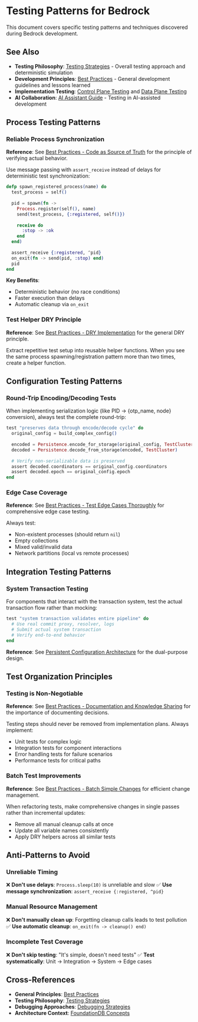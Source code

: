 # Testing Patterns for Bedrock

This document covers specific testing patterns and techniques discovered during Bedrock development.

## See Also
- **Testing Philosophy**: [Testing Strategies](testing-strategies.md) - Overall testing approach and deterministic simulation
- **Development Principles**: [Best Practices](best-practices.md) - General development guidelines and lessons learned
- **Implementation Testing**: [Control Plane Testing](../03-implementation/control-plane-components.md#testing-control-plane-components) and [Data Plane Testing](../03-implementation/data-plane-components.md#testing-data-plane-components)
- **AI Collaboration**: [AI Assistant Guide](../00-start-here/ai-assistant-guide.md#testing-patterns) - Testing in AI-assisted development

## Process Testing Patterns

### Reliable Process Synchronization

**Reference**: See [Best Practices - Code as Source of Truth](best-practices.md#code-as-source-of-truth-principle) for the principle of verifying actual behavior.

Use message passing with `assert_receive` instead of delays for deterministic test synchronization:

```elixir
defp spawn_registered_process(name) do
  test_process = self()
  
  pid = spawn(fn ->
    Process.register(self(), name)
    send(test_process, {:registered, self()})
    
    receive do
      :stop -> :ok
    end
  end)
  
  assert_receive {:registered, ^pid}
  on_exit(fn -> send(pid, :stop) end)
  pid
end
```

**Key Benefits**:
- Deterministic behavior (no race conditions)
- Faster execution than delays
- Automatic cleanup via `on_exit`

### Test Helper DRY Principle

**Reference**: See [Best Practices - DRY Implementation](best-practices.md#dry-dont-repeat-yourself-implementation) for the general DRY principle.

Extract repetitive test setup into reusable helper functions. When you see the
same process spawning/registration pattern more than two times, create a helper function.

## Configuration Testing Patterns

### Round-Trip Encoding/Decoding Tests

When implementing serialization logic (like PID → {otp_name, node} conversion), always test the complete round-trip:

```elixir
test "preserves data through encode/decode cycle" do
  original_config = build_complex_config()
  
  encoded = Persistence.encode_for_storage(original_config, TestCluster)
  decoded = Persistence.decode_from_storage(encoded, TestCluster)
  
  # Verify non-serializable data is preserved
  assert decoded.coordinators == original_config.coordinators
  assert decoded.epoch == original_config.epoch
end
```

### Edge Case Coverage

**Reference**: See [Best Practices - Test Edge Cases Thoroughly](best-practices.md#test-edge-cases-thoroughly) for comprehensive edge case testing.

Always test:
- Non-existent processes (should return `nil`)
- Empty collections
- Mixed valid/invalid data
- Network partitions (local vs remote processes)

## Integration Testing Patterns

### System Transaction Testing

For components that interact with the transaction system, test the actual transaction flow rather than mocking:

```elixir
test "system transaction validates entire pipeline" do
  # Use real commit proxy, resolver, logs
  # Submit actual system transaction
  # Verify end-to-end behavior
end
```

**Reference**: See [Persistent Configuration Architecture](../01-architecture/persistent-configuration.md#system-transaction-as-comprehensive-test) for the dual-purpose design.

## Test Organization Principles

### Testing is Non-Negotiable

**Reference**: See [Best Practices - Documentation and Knowledge Sharing](best-practices.md#documentation-and-knowledge-sharing) for the importance of documenting decisions.

Testing steps should never be removed from implementation plans. Always implement:
- Unit tests for complex logic
- Integration tests for component interactions  
- Error handling tests for failure scenarios
- Performance tests for critical paths

### Batch Test Improvements

**Reference**: See [Best Practices - Batch Simple Changes](best-practices.md#batch-simple-changes) for efficient change management.

When refactoring tests, make comprehensive changes in single passes rather than incremental updates:
- Remove all manual cleanup calls at once
- Update all variable names consistently
- Apply DRY helpers across all similar tests

## Anti-Patterns to Avoid

### Unreliable Timing

❌ **Don't use delays**: `Process.sleep(10)` is unreliable and slow
✅ **Use message synchronization**: `assert_receive {:registered, ^pid}`

### Manual Resource Management

❌ **Don't manually clean up**: Forgetting cleanup calls leads to test pollution
✅ **Use automatic cleanup**: `on_exit(fn -> cleanup() end)`

### Incomplete Test Coverage

❌ **Don't skip testing**: "It's simple, doesn't need tests"
✅ **Test systematically**: Unit → Integration → System → Edge cases

## Cross-References

- **General Principles**: [Best Practices](best-practices.md)
- **Testing Philosophy**: [Testing Strategies](testing-strategies.md)
- **Debugging Approaches**: [Debugging Strategies](debugging-strategies.md)
- **Architecture Context**: [FoundationDB Concepts](../01-architecture/foundationdb-concepts.md)
